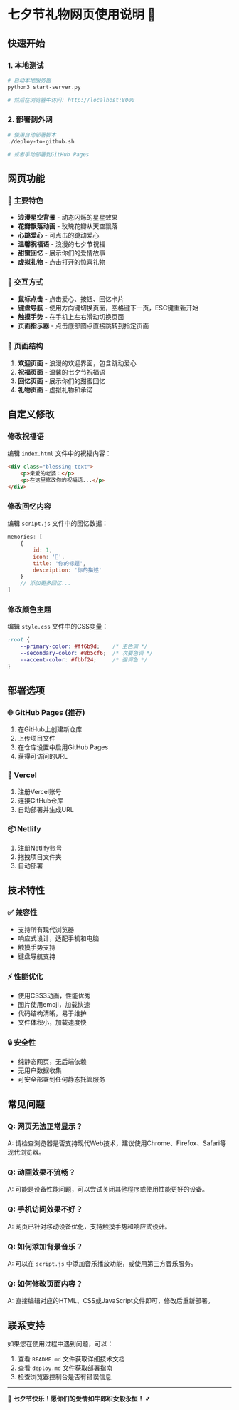 # 七夕节礼物网页使用说明 🌹

## 快速开始

### 1. 本地测试
```bash
# 启动本地服务器
python3 start-server.py

# 然后在浏览器中访问: http://localhost:8000
```

### 2. 部署到外网
```bash
# 使用自动部署脚本
./deploy-to-github.sh

# 或者手动部署到GitHub Pages
```

## 网页功能

### 🌟 主要特色
- **浪漫星空背景** - 动态闪烁的星星效果
- **花瓣飘落动画** - 玫瑰花瓣从天空飘落
- **心跳爱心** - 可点击的跳动爱心
- **温馨祝福语** - 浪漫的七夕节祝福
- **甜蜜回忆** - 展示你们的爱情故事
- **虚拟礼物** - 点击打开的惊喜礼物

### 📱 交互方式
- **鼠标点击** - 点击爱心、按钮、回忆卡片
- **键盘导航** - 使用方向键切换页面，空格键下一页，ESC键重新开始
- **触摸手势** - 在手机上左右滑动切换页面
- **页面指示器** - 点击底部圆点直接跳转到指定页面

### 🎨 页面结构
1. **欢迎页面** - 浪漫的欢迎界面，包含跳动爱心
2. **祝福页面** - 温馨的七夕节祝福语
3. **回忆页面** - 展示你们的甜蜜回忆
4. **礼物页面** - 虚拟礼物和承诺

## 自定义修改

### 修改祝福语
编辑 `index.html` 文件中的祝福内容：
```html
<div class="blessing-text">
    <p>亲爱的老婆：</p>
    <p>在这里修改你的祝福语...</p>
</div>
```

### 修改回忆内容
编辑 `script.js` 文件中的回忆数据：
```javascript
memories: [
    {
        id: 1,
        icon: '💑',
        title: '你的标题',
        description: '你的描述'
    }
    // 添加更多回忆...
]
```

### 修改颜色主题
编辑 `style.css` 文件中的CSS变量：
```css
:root {
    --primary-color: #ff6b9d;    /* 主色调 */
    --secondary-color: #8b5cf6;  /* 次要色调 */
    --accent-color: #fbbf24;     /* 强调色 */
}
```

## 部署选项

### 🌐 GitHub Pages (推荐)
1. 在GitHub上创建新仓库
2. 上传项目文件
3. 在仓库设置中启用GitHub Pages
4. 获得可访问的URL

### 🚀 Vercel
1. 注册Vercel账号
2. 连接GitHub仓库
3. 自动部署并生成URL

### 📦 Netlify
1. 注册Netlify账号
2. 拖拽项目文件夹
3. 自动部署

## 技术特性

### ✅ 兼容性
- 支持所有现代浏览器
- 响应式设计，适配手机和电脑
- 触摸手势支持
- 键盘导航支持

### ⚡ 性能优化
- 使用CSS3动画，性能优秀
- 图片使用emoji，加载快速
- 代码结构清晰，易于维护
- 文件体积小，加载速度快

### 🔒 安全性
- 纯静态网页，无后端依赖
- 无用户数据收集
- 可安全部署到任何静态托管服务

## 常见问题

### Q: 网页无法正常显示？
A: 请检查浏览器是否支持现代Web技术，建议使用Chrome、Firefox、Safari等现代浏览器。

### Q: 动画效果不流畅？
A: 可能是设备性能问题，可以尝试关闭其他程序或使用性能更好的设备。

### Q: 手机访问效果不好？
A: 网页已针对移动设备优化，支持触摸手势和响应式设计。

### Q: 如何添加背景音乐？
A: 可以在 `script.js` 中添加音乐播放功能，或使用第三方音乐服务。

### Q: 如何修改页面内容？
A: 直接编辑对应的HTML、CSS或JavaScript文件即可，修改后重新部署。

## 联系支持

如果您在使用过程中遇到问题，可以：
1. 查看 `README.md` 文件获取详细技术文档
2. 查看 `deploy.md` 文件获取部署指南
3. 检查浏览器控制台是否有错误信息

---

🌹 **七夕节快乐！愿你们的爱情如牛郎织女般永恒！** 💕
